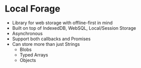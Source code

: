 
# Local Forage
* Library for web storage with offline-first in mind
* Built on top of IndexedDB, WebSQL, Local/Session Storage
* Asynchronous
* Support both callbacks and Promises
* Can store more than just Strings
  * Blobs
  * Typed Arrays
  * Objects